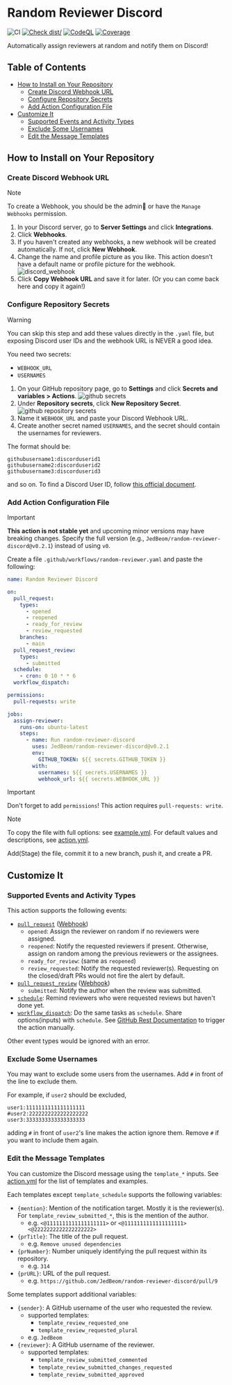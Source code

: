 # Random Reviewer Discord

![CI](https://github.com/JedBeom/random-reviewer-discord/actions/workflows/ci.yml/badge.svg)
[![Check dist/](https://github.com/JedBeom/random-reviewer-discord/actions/workflows/check-dist.yml/badge.svg)](https://github.com/actions/typescript-action/actions/workflows/check-dist.yml)
[![CodeQL](https://github.com/JedBeom/random-reviewer-discord/actions/workflows/codeql-analysis.yml/badge.svg)](https://github.com/actions/typescript-action/actions/workflows/codeql-analysis.yml)
[![Coverage](./badges/coverage.svg)](./badges/coverage.svg)

Automatically assign reviewers at random and notify them on Discord!

## Table of Contents

- [How to Install on Your Repository](#how-to-install-on-your-repository)
  - [Create Discord Webhook URL](#create-discord-webhook-url)
  - [Configure Repository Secrets](#configure-repository-secrets)
  - [Add Action Configuration File](#add-action-configuration-file)
- [Customize It](#customize-it)
  - [Supported Events and Activity Types](#supported-events-and-activity-types)
  - [Exclude Some Usernames](#exclude-some-usernames)
  - [Edit the Message Templates](#edit-the-message-templates)

## How to Install on Your Repository

### Create Discord Webhook URL

> [!NOTE]
> To create a Webhook, you should be the admin👑 or have the `Manage Webhooks` permission.

1. In your Discord server, go to **Server Settings** and click **Integrations**.
1. Click **Webhooks**.
1. If you haven't created any webhooks, a new webhook will be created automatically. If not, click **New Webhook**.
1. Change the name and profile picture as you like. This action doesn't have a default name or profile picture for the webhook.
   ![discord_webhook](docs/discord-webhook.png)
1. Click **Copy Webhook URL** and save it for later. (Or you can come back here and copy it again!)

### Configure Repository Secrets

> [!WARNING]
> You can skip this step and add these values directly in the `.yaml` file,
> but exposing Discord user IDs and the webhook URL is NEVER a good idea.

You need two secrets:

- `WEBHOOK_URL`
- `USERNAMES`

1. On your GitHub repository page, go to **Settings** and click **Secrets and variables > Actions**.
   ![github secrets](docs/github-secrets.png)
1. Under **Repository secrets**, click **New Repository Secret**.
   ![github repository secrets](docs/github-repository-secrets.png)
1. Name it `WEBHOOK_URL` and paste your Discord Webhook URL.
1. Create another secret named `USERNAMES`, and the secret should contain the usernames for reviewers.

The format should be:

```
githubusername1:discorduserid1
githubusername2:discorduserid2
githubusername3:discorduserid3
```

and so on. To find a Discord User ID, follow [this official document](https://support.discord.com/hc/en-us/articles/206346498-Where-can-I-find-my-User-Server-Message-ID).

### Add Action Configuration File

<!-- prettier-ignore -->
> [!IMPORTANT] 
> **This action is not stable yet** and upcoming minor versions may have breaking changes.
> Specify the full version (e.g., `JedBeom/random-reviewer-discord@v0.2.1`) instead of using `v0`.

Create a file `.github/workflows/random-reviewer.yaml` and paste the following:

```yaml
name: Random Reviewer Discord

on:
  pull_request:
    types:
      - opened
      - reopened
      - ready_for_review
      - review_requested
    branches:
      - main
  pull_request_review:
    types:
      - submitted
  schedule:
    - cron: 0 10 * * 6
  workflow_dispatch:

permissions:
  pull-requests: write

jobs:
  assign-reviewer:
    runs-on: ubuntu-latest
    steps:
      - name: Run random-reviewer-discord
        uses: JedBeom/random-reviewer-discord@v0.2.1
        env:
          GITHUB_TOKEN: ${{ secrets.GITHUB_TOKEN }}
        with:
          usernames: ${{ secrets.USERNAMES }}
          webhook_url: ${{ secrets.WEBHOOK_URL }}
```

> [!IMPORTANT]
> Don't forget to add `permissions`! This action requires `pull-requests: write`.

> [!NOTE]
> To copy the file with full options: see [example.yml](./example.yml).
> For default values and descriptions, see [action.yml](./action.yml).

Add(Stage) the file, commit it to a new branch, push it, and create a PR.

## Customize It

### Supported Events and Activity Types

This action supports the following events:

- [`pull_request`](https://docs.github.com/en/actions/writing-workflows/choosing-when-your-workflow-runs/events-that-trigger-workflows#pull_request) ([Webhook](https://docs.github.com/en/webhooks/webhook-events-and-payloads#pull_request))
  - `opened`: Assign the reviewer on random if no reviewers were assigned.
  - `reopened`: Notify the requested reviewers if present. Otherwise, assign on random among the previous reviewers or the assignees.
  - `ready_for_review`: (same as `reopened`)
  - `review_requested`: Notify the requested reviewer(s). Requesting on the closed/draft PRs would not fire the alert by default.
- [`pull_request_review`](https://docs.github.com/en/actions/writing-workflows/choosing-when-your-workflow-runs/events-that-trigger-workflows#pull_request_review) ([Webhook](https://docs.github.com/en/webhooks/webhook-events-and-payloads#pull_request_review))
  - `submitted`: Notify the author when the review was submitted.
- [`schedule`](https://docs.github.com/en/actions/writing-workflows/choosing-when-your-workflow-runs/events-that-trigger-workflows#schedule): Remind reviewers who were requested reviews but haven't done yet.
- [`workflow_dispatch`](https://docs.github.com/en/actions/writing-workflows/choosing-when-your-workflow-runs/events-that-trigger-workflows#workflow_dispatch): Do the same tasks as `schedule`. Share options(inputs) with `schedule`. See [GitHub Rest Documentation](https://docs.github.com/en/rest/actions/workflows?apiVersion=2022-11-28#create-a-workflow-dispatch-event) to trigger the action manually.

Other event types would be ignored with an error.

### Exclude Some Usernames

You may want to exclude some users from the usernames. Add `#` in front of the line to exclude them.

For example, if `user2` should be excluded,

```
user1:1111111111111111111
#user2:2222222222222222222
user3:3333333333333333333
```

adding `#` in front of `user2`'s line makes the action ignore them. Remove `#` if you want to include them again.

### Edit the Message Templates

You can customize the Discord message using the `template_*` inputs.
See [action.yml](./action.yml) for the list of templates and examples.

Each templates except `template_schedule` supports the following variables:

- `{mention}`: Mention of the notification target. Mostly it is the reviewer(s). For `template_review_submitted_*`, this is the mention of the author.
  - e.g. `<@1111111111111111111>` or `<@1111111111111111111> <@2222222222222222222>`
- `{prTitle}`: The title of the pull request.
  - e.g. `Remove unused dependencies`
- `{prNumber}`: Number uniquely identifying the pull request within its repository.
  - e.g. `314`
- `{prURL}`: URL of the pull request.
  - e.g. `https://github.com/JedBeom/random-reviewer-discord/pull/9`

Some templates support additional variables:

- `{sender}`: A GitHub username of the user who requested the review.
  - supported templates:
    - `template_review_requested_one`
    - `template_review_requested_plural`
  - e.g. `JedBeom`
- `{reviewer}`: A GitHub username of the reviewer.
  - supported templates:
    - `template_review_submitted_commented`
    - `template_review_submitted_changes_requested`
    - `template_review_submitted_approved`
